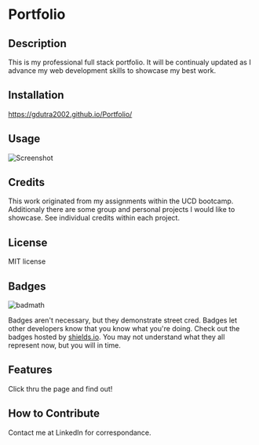 # Portfolio
## Description

This is my professional full stack portfolio. It will be continualy updated as I advance my web development skills to showcase my best work.


## Installation

https://gdutra2002.github.io/Portfolio/

## Usage

![Screenshot](assets/images/screenshot.png)

## Credits

This work originated from my assignments within the UCD bootcamp.  Additionaly there are some group and personal projects I would like to showcase.  See individual credits within each project.

## License

MIT license

## Badges

![badmath](https://img.shields.io/github/languages/top/nielsenjared/badmath)

Badges aren't necessary, but they demonstrate street cred. Badges let other developers know that you know what you're doing. Check out the badges hosted by [shields.io](https://shields.io/). You may not understand what they all represent now, but you will in time.

## Features

Click thru the page and find out!

## How to Contribute

Contact me at LinkedIn for correspondance. 
